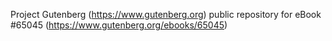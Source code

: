 Project Gutenberg (https://www.gutenberg.org) public repository for
eBook #65045 (https://www.gutenberg.org/ebooks/65045)
